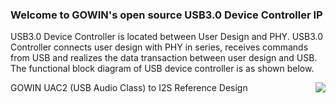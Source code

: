 ### Welcome to GOWIN's open source USB3.0 Device Controller IP

USB3.0 Device Controller is located between User Design and PHY. USB3.0 Controller connects user design with PHY in series, receives commands from USB and realizes the data transaction between user design and USB. The functional block diagram of USB device controller is as shown below.

<img src="pic/UAC2_I2S.jpg" align="right">
GOWIN UAC2 (USB Audio Class) to I2S Reference Design
